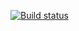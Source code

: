 [![Build status](https://ci.appveyor.com/api/projects/status/0dk0466d5wbhjq70/branch/master?svg=true)](https://ci.appveyor.com/project/MironovaGV/classes/branch/master)
